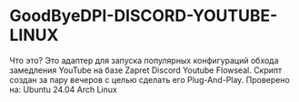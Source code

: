 # GoodByeDPI-DISCORD-YOUTUBE-LINUX
Что это? Это адаптер для запуска популярных конфигураций обхода замедления YouTube на базе Zapret Discord Youtube Flowseal. Скрипт создан за пару вечеров с целью сделать его Plug-And-Play.  Проверено на:      Ubuntu 24.04     Arch Linux
